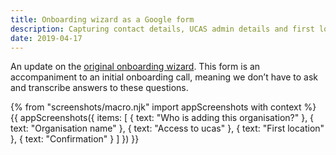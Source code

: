 ```yaml
---
title: Onboarding wizard as a Google form
description: Capturing contact details, UCAS admin details and first location.
date: 2019-04-17
---
```

An update on the [original onboarding wizard](/publish-teacher-training-courses/onboarding-wizard). This form is an accompaniment to an initial onboarding call, meaning we don’t have to ask and transcribe answers to these questions.

{% from "screenshots/macro.njk" import appScreenshots with context %}
{{ appScreenshots({
  items: [
    { text: "Who is adding this organisation?" },
    { text: "Organisation name" },
    { text: "Access to ucas" },
    { text: "First location" },
    { text: "Confirmation" }
  ]
}) }}

